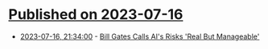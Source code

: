 # [Published on 2023-07-16](index.md)

* [2023-07-16, 21:34:00](https://slashdot.org/story/23/07/16/218243/bill-gates-calls-ais-risks-real-but-manageable?utm_source=rss1.0mainlinkanon&utm_medium=feed) - [Bill Gates Calls AI's Risks 'Real But Manageable'](https://slashdot.org/story/23/07/16/218243/bill-gates-calls-ais-risks-real-but-manageable?utm_source=rss1.0mainlinkanon&utm_medium=feed)

